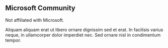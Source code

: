 ## Microsoft Community

Not affiliated with Microsoft.

Aliquam aliquam erat ut libero ornare dignissim sed et erat. In facilisis varius neque, in ullamcorper dolor imperdiet nec. Sed ornare nisl in condimentum tempor.
